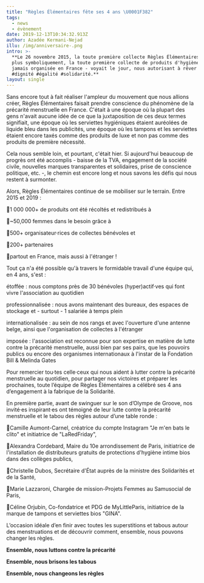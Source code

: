 ```yaml
---
title: "Règles Élémentaires fête ses 4 ans \U0001F382"
tags:
  - news
  - évènement
date: 2019-12-13T10:34:32.913Z
author: Azadée Kermani-Nejad
illu: /img/anniversaire-.png
intro: >-
  **Le 26 novembre 2015, la toute première collecte Règles Élémentaires - et
  plus symboliquement, la toute première collecte de produits d'hygiène intime
  jamais organisée en France - voyait le jour, nous autorisant à rêver à plus de
  #dignité #égalité #solidarité.**
layout: single
---
```

Sans encore tout à fait réaliser l'ampleur du mouvement que nous allions créer, Règles Élémentaires faisait prendre conscience du phénomène de la précarité menstruelle en France. C'était à une époque où la plupart des gens n'avait aucune idée de ce que la juxtaposition de ces deux termes signifiait, une époque où les serviettes hygiéniques étaient auréolées de liquide bleu dans les publicités, une époque où les tampons et les serviettes étaient encore taxés comme des produits de luxe et non pas comme des produits de première nécessité.



Cela nous semble loin, et pourtant, c'était hier. Si aujourd'hui beaucoup de progrès ont été accomplis - baisse de la TVA, engagement de la société civile, nouvelles marques transparentes et solidaires, prise de conscience politique, etc. -, le chemin est encore long et nous savons les défis qui nous restent à surmonter. 



Alors, Règles Élémentaires continue de se mobiliser sur le terrain. Entre 2015 et 2019 : 

📍1 000 000+ de produits ont été récoltés et redistribués à 

📍~50,000 femmes dans le besoin grâce à

📍500+ organisateur·rices de collectes bénévoles et

📍200+  partenaires 

📍partout en France, mais aussi à l'étranger ! 



Tout ça n'a été possible qu'à travers le formidable travail d'une équipe qui, en 4 ans, s'est : 

étoffée : nous comptons près de 30 bénévoles (hyper)actif·ves qui font vivre l'association au quotidien

professionnalisée : nous avons maintenant des bureaux, des espaces de stockage et - surtout - 1 salariée à temps plein

internationalisée : au sein de nos rangs et avec l'ouverture d'une antenne belge, ainsi que l'organisation de collectes à l'étranger

imposée : l'association est reconnue pour son expertise en matière de lutte contre la précarité menstruelle, aussi bien par ses pairs, que les pouvoirs publics ou encore des organismes internationaux à l'instar de la Fondation Bill & Melinda Gates



Pour remercier tou·tes celle·ceux qui nous aident à lutter contre la précarité menstruelle au quotidien, pour partager nos victoires et préparer les prochaines,  toute l’équipe de Règles Élémentaires a célébré ses 4 ans d’engagement à la fabrique de la Solidarité. 



En première partie, avant de swinguer sur le son d’Olympe de Groove, nos invité·es inspirant·es ont témoigné de leur lutte contre la précarité menstruelle et le tabou des règles autour d’une table ronde : 

📍Camille Aumont-Carnel, créatrice du compte Instagram "Je m'en bats le clito" et initiatrice de "LaRedFriday",

📍Alexandra Cordebard, Maire du 10e arrondissement de Paris, initiatrice de l'installation de distributeurs gratuits de protections d'hygiène intime bios dans des collèges publics,

📍Christelle Dubos, Secrétaire d'État auprès de la ministre des Solidarités et de la Santé,

📍Marie Lazzaroni, Chargée de mission-Projets Femmes au Samusocial de Paris,

📍Céline Orjubin, Co-fondatrice et PDG de MyLittleParis, initiatrice de la marque de tampons et serviettes bios "GINA". 



L’occasion idéale d’en finir avec toutes les superstitions et tabous autour des menstruations et de découvrir comment, ensemble, nous pouvons changer les règles. 

 

**Ensemble, nous luttons contre la  précarité**

**Ensemble, nous brisons les tabous**

**Ensemble, nous changeons les règles**
